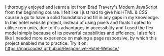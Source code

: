 I thorougly enjoyed and learnt a lot from Brad Travery's Modern JavaScript from the beginning course. I felt like I just had to give his HTML & CSS course a go to have a solid foundation and fill in any gaps in my knowledge. In this hotel website project, instead of using pixels and floats I opted to utilise rem units, due to it's advantages in accessiblity and I used the flex model simply because of its powerful capabilities and effciency. I also felt like I needed more experience on making a page responsive, by which this project enabled me to practice. Try it on: https://marccodez.github.io/Responsive-Hotel-Website/
